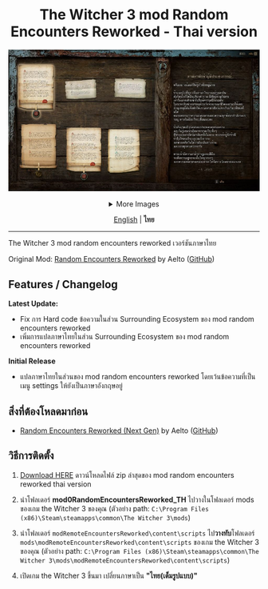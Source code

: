 <div align="center">

# The Witcher 3 mod Random Encounters Reworked - Thai version

![img](/docs/images/292030_8.jpg)

<details> <summary>More Images</summary>

![img](/docs/images/292030_13.jpg)
![img](/docs/images/292030_4.jpg)
![img](/docs/images/292030_5.jpg)
![img](/docs/images/292030_6.jpg)
![img](/docs/images/292030_14.jpg)
![img](/docs/images/292030_19.jpg)

</details>

<a href="/README.md">English</a> | <b>ไทย</b>

</div>


-----------


The Witcher 3 mod random encounters reworked เวอร์ชันภาษาไทย

Original Mod: [Random Encounters Reworked](https://www.nexusmods.com/witcher3/mods/5018) by Aelto ([GitHub](https://github.com/Aelto/tw3-random-encounters-reworked))

## Features / Changelog

**Latest Update:**
- Fix การ Hard code ข้อความในส่วน Surrounding Ecosystem ของ mod random encounters reworked
- เพิ่มการแปลภาษาไทยในส่วน Surrounding Ecosystem ของ mod random encounters reworked

**Initial Release**
- แปลภาษาไทยในส่วนของ mod random encounters reworked โดยเว้นข้อความที่เป็นเมนู settings ให้ยังเป็นภาษาอังกฤษอยู่

## สิ่งที่ต้องโหลดมาก่อน
- [Random Encounters Reworked (Next Gen)](https://www.nexusmods.com/witcher3/mods/5018) by Aelto ([GitHub](https://github.com/Aelto/tw3-random-encounters-reworked))

## วิธีการติดตั้ง
1. [Download HERE](https://github.com/Onyx-Nostalgia/tw3-random-encounters-reworked-thai/releases/latest/download/tw3-random-encounters-reworked-thai-1.0.0.zip) ดาวน์โหลดไฟล์ zip ล่าสุดของ mod random encounters reworked thai version

1. นำโฟลเดอร์ **mod0RandomEncountersReworked_TH** ไปวางในโฟลเดอร์ mods ของเกม the Witcher 3 ของคุณ (ตัวอย่าง path: `C:\Program Files (x86)\Steam\steamapps\common\The Witcher 3\mods`)
1. นำโฟลเดอร์ `modRemoteEncountersReworked\content\scripts` ไป**วางทับ**โฟลเดอร์ `mods\modRemoteEncountersReworked\content\scripts` ของเกม the Witcher 3 ของคุณ (ตัวอย่าง path: `C:\Program Files (x86)\Steam\steamapps\common\The Witcher 3\mods\modRemoteEncountersReworked\content\scripts`)
1. เปิดเกม the Witcher 3 ขึ้นมา เปลี่ยนภาษาเป็น **"ไทย(เต็มรูปแบบ)"**


